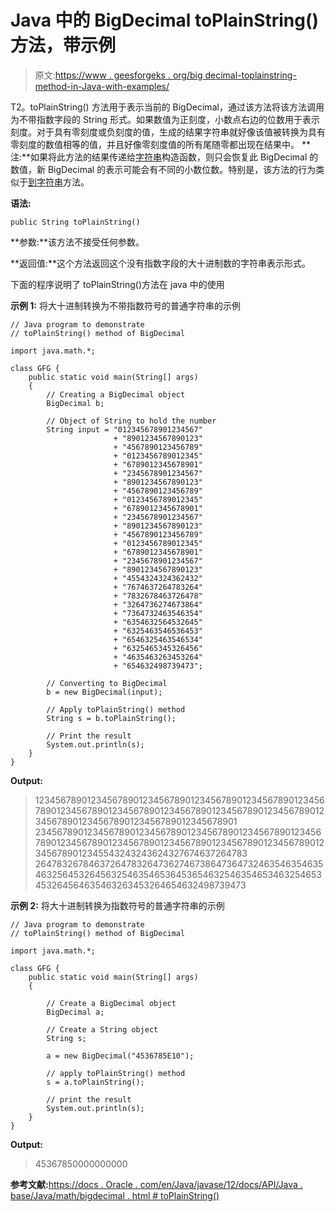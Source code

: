 # Java 中的 BigDecimal toPlainString()方法，带示例

> 原文:[https://www . geesforgeks . org/big decimal-toplainstring-method-in-Java-with-examples/](https://www.geeksforgeeks.org/bigdecimal-toplainstring-method-in-java-with-examples/)

T2。toPlainString() 方法用于表示当前的 BigDecimal，通过该方法将该方法调用为不带指数字段的 String 形式。如果数值为正刻度，小数点右边的位数用于表示刻度。对于具有零刻度或负刻度的值，生成的结果字符串就好像该值被转换为具有零刻度的数值相等的值，并且好像零刻度值的所有尾随零都出现在结果中。
**注:**如果将此方法的结果传递给[字符串](https://www.geeksforgeeks.org/strings-in-java/)构造函数，则只会恢复此 BigDecimal 的数值，新 BigDecimal 的表示可能会有不同的小数位数。特别是，该方法的行为类似于[到字符串](https://www.geeksforgeeks.org/object-tostring-method-in-java/)方法。

**语法:**

```
public String toPlainString()

```

**参数:**该方法不接受任何参数。

**返回值:**这个方法返回这个没有指数字段的大十进制数的字符串表示形式。

下面的程序说明了 toPlainString()方法在 java 中的使用

**示例 1:** 将大十进制转换为不带指数符号的普通字符串的示例

```
// Java program to demonstrate
// toPlainString() method of BigDecimal

import java.math.*;

class GFG {
    public static void main(String[] args)
    {
        // Creating a BigDecimal object
        BigDecimal b;

        // Object of String to hold the number
        String input = "012345678901234567"
                       + "8901234567890123"
                       + "4567890123456789"
                       + "0123456789012345"
                       + "6789012345678901"
                       + "2345678901234567"
                       + "8901234567890123"
                       + "4567890123456789"
                       + "0123456789012345"
                       + "6789012345678901"
                       + "2345678901234567"
                       + "8901234567890123"
                       + "4567890123456789"
                       + "0123456789012345"
                       + "6789012345678901"
                       + "2345678901234567"
                       + "8901234567890123"
                       + "4554324324362432"
                       + "7674637264783264"
                       + "7832678463726478"
                       + "3264736274673864"
                       + "7364732463546354"
                       + "6354632564532645"
                       + "6325463546536453"
                       + "6546325463546534"
                       + "6325465345326456"
                       + "4635463263453264"
                       + "654632498739473";

        // Converting to BigDecimal
        b = new BigDecimal(input);

        // Apply toPlainString() method
        String s = b.toPlainString();

        // Print the result
        System.out.println(s);
    }
}
```

**Output:**

> 1234567890123456789012345678901234567890123456789012345678901234567890123456789012345678901234567890123456789012345678901234567890123456789012345678901 2345678901234567890123456789012345678901234567890123456789012345678901234567890123456789012345678901234567890123456789012345543243243624327674637264783 26478326784637264783264736274673864736473246354635463546325645326456325463546536453654632546354653463254653453264564635463263453264654632498739473

**示例 2:** 将大十进制转换为指数符号的普通字符串的示例

```
// Java program to demonstrate
// toPlainString() method of BigDecimal

import java.math.*;

class GFG {
    public static void main(String[] args)
    {

        // Create a BigDecimal object
        BigDecimal a;

        // Create a String object
        String s;

        a = new BigDecimal("4536785E10");

        // apply toPlainString() method
        s = a.toPlainString();

        // print the result
        System.out.println(s);
    }
}
```

**Output:**

> 45367850000000000

**参考文献:**[https://docs . Oracle . com/en/Java/javase/12/docs/API/Java . base/Java/math/bigdecimal . html # toPlainString()](https://docs.oracle.com/en/java/javase/12/docs/api/java.base/java/math/BigDecimal.html#toPlainString())